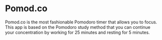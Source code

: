 # Pomod.co
Pomod.co is the most fashionable Pomodoro timer that allows you to focus.
This app is based on the Pomodoro study method that you can continue your concentration by working for 25 minutes and resting for 5 minutes.
